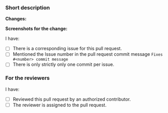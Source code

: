### Short description
<!--
Fixes issue #[Add issue number here. Note: This will automatically close the issue. If you do not solve the issue entirely, please change the message e.g. "First steps for issues #IssueNumber]
-->
**Changes:**
<!-- Add here what changes were made in this issue and if possible provide links. -->

**Screenshots for the change:**
<!-- Provide the screenshots for making review to be easier -->

I have:
- [ ] There is a corresponding issue for this pull request.
- [ ] Mentioned the Issue number in the pull request commit message `Fixes #<number> commit message`
- [ ] There is only strictly only one commit per issue.

### For the reviewers
I have:
- [ ] Reviewed this pull request by an authorized contributor.
- [ ] The reviewer is assigned to the pull request.
